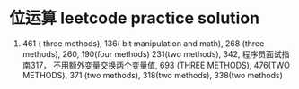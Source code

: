 # 位运算 leetcode practice solution
1. 461 ( three methods), 136( bit manipulation and math), 268 (three methods), 260, 190(four methods) 231(two methods), 342, 程序员面试指南317， 不用额外变量交换两个变量值,
693 (THREE METHODS),  476(TWO METHODS), 371 (two methods), 318(two methods), 338(two methods)
